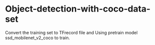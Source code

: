 # Object-detection-with-coco-data-set
Convert the training set to TFrecord file and Using pretrain model ssd_mobilenet_v2_coco to train. 
